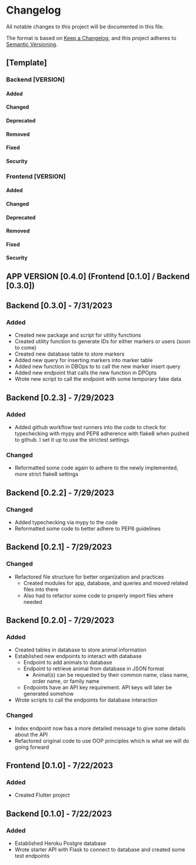 # Changelog

All notable changes to this project will be documented in this file.

The format is based on [Keep a Changelog](https://keepachangelog.com/en/1.0.0/), and this project adheres to [Semantic Versioning](https://semver.org/spec/v2.0.0.html).

## [Template]
### Backend [VERSION]
#### Added

#### Changed

#### Deprecated

#### Removed

#### Fixed

#### Security

### Frontend [VERSION]
#### Added

#### Changed

#### Deprecated

#### Removed

#### Fixed

#### Security

## APP VERSION [0.4.0] (Frontend [0.1.0] / Backend [0.3.0])

## Backend [0.3.0] - 7/31/2023
### Added
- Created new package and script for utility functions
- Created utility function to generate IDs for either markers or users (soon to come) 
- Created new database table to store markers 
- Added new query for inserting markers into marker table 
- Added new function in DBOps to to call the new marker insert query 
- Added new endpoint that calls the new function in DPOpts
- Wrote new script to call the endpoint with some temporary fake data 

## Backend [0.2.3] - 7/29/2023
### Added
- Added github workflow test runners into the code to check for typechecking with mypy and PEP8 adherence with flake8 when pushed to github. I set it up to use the strictest settings 

### Changed
- Reformatted some code again to adhere to the newly implemented, more strict flake8 settings 

## Backend [0.2.2] - 7/29/2023
### Changed 
- Added typechecking via mypy to the code
- Reformatted some code to better adhere to PEP8 guidelines 

## Backend [0.2.1] - 7/29/2023
### Changed 
- Refactored file structure for better organization and practices
  - Created modules for app, database, and queries and moved related files into there
  - Also had to refactor some code to properly import files where needed 

## Backend [0.2.0] - 7/29/2023
### Added 
- Created tables in database to store animal information
- Established new endpoints to interact with database
  - Endpoint to add animals to database
  - Endpoint to retrieve animal from database in JSON format
    - Animal(s) can be requested by their common name, class name, order name, or family name 
  - Endpoints have an API key requirement. API keys will later be generated somehow 
- Wrote scripts to call the endpoints for database interaction

### Changed
- Index endpoint now has a more detailed message to give some details about the API
- Refactored original code to use OOP principles which is what we will do going forward

## Frontend [0.1.0] - 7/22/2023
### Added
- Created Flutter project 

## Backend [0.1.0] - 7/22/2023
### Added
- Established Heroku Postgre database
- Wrote starter API with Flask to connect to database and created some test endpoints 



